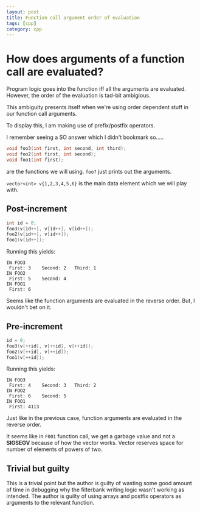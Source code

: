 ```yaml
---
layout: post
title: Function call argument order of evaluation
tags: [cpp]
category: cpp
---
```



# How does arguments of a function call are evaluated?

Program logic goes into the function iff all the arguments are evaluated. However, the order of the evaluation is tad-bit ambigious.

This ambiguity presents itself when we're using order dependent stuff in our function call arguments.

To display this, I am making use of prefix/postfix operators.

I remember seeing a SO answer which I didn't bookmark so.....

```c++
void foo3(int first, int second, int third);
void foo2(int first, int second);
void foo1(int first);
```
are the functions we will using. `foo?` just prints out the arguments.

`vector<int> v{1,2,3,4,5,6}` is the main data element which we will play with.

## Post-increment 
```c++
int id = 0;
foo3(v[id++], v[id++], v[id++]);
foo2(v[id++], v[id++]);
foo1(v[id++]);
```
Running this yields:
```
IN FOO3
 First: 3	 Second: 2	 Third: 1
IN FOO2
 First: 5	 Second: 4	
IN FOO1
 First: 6	
```
Seems like the function arguments are evaluated in the reverse order. But, I wouldn't bet on it.

## Pre-increment 
```c++
id = 0;
foo3(v[++id], v[++id], v[++id]);
foo2(v[++id], v[++id]);
foo1(v[++id]);
```
Running this yields:
```
IN FOO3
 First: 4	 Second: 3	 Third: 2
IN FOO2
 First: 6	 Second: 5	
IN FOO1
 First: 4113	
```

Just like in the previous case, function arguments are evaluated in the reverse order.

It seems like in `F001` function call, we get a garbage value and not a **SIGSEGV** because of how
the vector works. 
Vector reserves space for number of elements of powers of two.


## Trivial but guilty
This is a trivial point but the author is guilty of wasting some good amount of time in debugging why the filterbank writing logic wasn't working as intended.
The author is guilty of using arrays and postfix operators as arguments to the relevant function.




